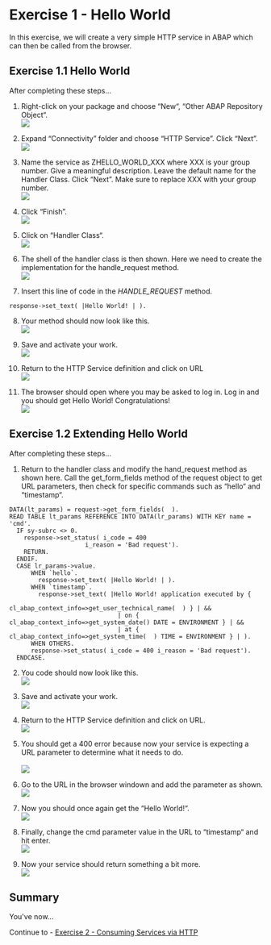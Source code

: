 # Exercise 1 - Hello World

In this exercise, we will create a very simple HTTP service in ABAP which can then be called from the browser.

## Exercise 1.1 Hello World

After completing these steps...

1. Right-click on your package and choose “New“, “Other ABAP Repository Object“.
<br>![](/exercises/ex1/images/01_01_0010.png)

2. Expand “Connectivity” folder and choose “HTTP Service”.  Click “Next”.
<br>![](/exercises/ex1/images/01_01_0020.png)

3.	Name the service as ZHELLO_WORLD_XXX where XXX is your group number.  Give a meaningful description.  Leave the default name for the Handler Class.  Click “Next”.  Make sure to replace XXX with your group number.
<br>![](/exercises/ex1/images/01_01_0030.png)

4.	Click “Finish”. 
<br>![](/exercises/ex1/images/01_01_0040.png)

5.	Click on “Handler Class“.
<br>![](/exercises/ex1/images/01_01_0050.png)

6.	The shell of the handler class is then shown.  Here we need to create the implementation for the handle_request method.
<br>![](/exercises/ex1/images/01_01_0060.png)

7.	Insert this line of code in the *HANDLE_REQUEST* method.
```abap
response->set_text( |Hello World! | ). 
```

8.	Your method should now look like this. 
<br>![](/exercises/ex1/images/01_01_0080.png)

9.	Save and activate your work.
<br>![](/exercises/ex1/images/01_01_0090.png)

10.	Return to the HTTP Service definition and click on URL
<br>![](/exercises/ex1/images/01_01_0100.png)

11.	The browser should open where you may be asked to log in.  Log in and you should get Hello World! Congratulations!
<br>![](/exercises/ex1/images/01_01_0110.png)



## Exercise 1.2 Extending Hello World

After completing these steps...

1.	Return to the handler class and modify the hand_request method as shown here.  Call the get_form_fields method of the request object to get URL parameters, then check for specific commands such as “hello“ and “timestamp“.
```abap
DATA(lt_params) = request->get_form_fields(  ).
READ TABLE lt_params REFERENCE INTO DATA(lr_params) WITH KEY name = 'cmd'.
  IF sy-subrc <> 0.
    response->set_status( i_code = 400
                     i_reason = 'Bad request').
    RETURN.
  ENDIF.
  CASE lr_params->value.
      WHEN `hello`.
        response->set_text( |Hello World! | ).
      WHEN `timestamp`.
        response->set_text( |Hello World! application executed by {
                             cl_abap_context_info=>get_user_technical_name(  ) } | &&
                              | on {  cl_abap_context_info=>get_system_date() DATE = ENVIRONMENT } | &&
                              | at { cl_abap_context_info=>get_system_time(  ) TIME = ENVIRONMENT } | ).
      WHEN OTHERS.
      response->set_status( i_code = 400 i_reason = 'Bad request').
  ENDCASE.
```

2.	You code should now look like this.
<br>![](/exercises/ex1/images/01_02_0020.png)

3.	Save and activate your work.
<br>![](/exercises/ex1/images/01_02_0030.png)

4.	Return to the HTTP Service definition and click on URL.
<br>![](/exercises/ex1/images/01_02_0040.png)

5.	You should get a 400 error because now your service is expecting a URL parameter to determine what it needs to do.  
<br>![](/exercises/ex1/images/01_02_0050.png)

6.	Go to the URL in the browser windown and add the parameter as shown.
<br>![](/exercises/ex1/images/01_02_0060.png)

7.	Now you should once again get the “Hello World!“.
<br>![](/exercises/ex1/images/01_02_0070.png)

8.	Finally, change the cmd parameter value in the URL to “timestamp“ and hit enter.
<br>![](/exercises/ex1/images/01_02_0080.png)

9.	Now your service should return something a bit more.
<br>![](/exercises/ex1/images/01_02_0090.png)

## Summary

You've now...

Continue to - [Exercise 2 - Consuming Services via HTTP ](../ex2/README.md)